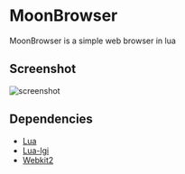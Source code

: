 # MoonBrowser

MoonBrowser is a simple web browser in lua

## Screenshot

![screenshot](https://i.imgur.com/wofrFz4.png)

## Dependencies

- [Lua](https://www.lua.org/download.html)
- [Lua-lgi](https://github.com/pavouk/lgi)
- [Webkit2](https://webkitgtk.org/)